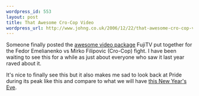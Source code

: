 ```yaml
--- 
wordpress_id: 553
layout: post
title: That Awesome Cro-Cop Video
wordpress_url: http://www.johng.co.uk/2006/12/22/that-awesome-cro-cop-video/
---
```

Someone finally posted the <a href="http://www.youtube.com/watch?v=lXUnbacXma0">awesome video package</a> FujiTV put together for the Fedor Emelianenko vs Mirko Filipovic (Cro-Cop) fight. I have been waiting to see this for a while as just about everyone who saw it last year raved about it.

It's nice to finally see this but it also makes me sad to look back at Pride during its peak like this and compare to what we will have <a href="http://www.fightopinion.com/2006/12/17/latest-man-festival-card-line-up/">this New Year's Eve</a>.

<object width="425" height="350"><param name="movie" value="http://www.youtube.com/v/lXUnbacXma0"></param><param name="wmode" value="transparent"></param><embed src="http://www.youtube.com/v/lXUnbacXma0" type="application/x-shockwave-flash" wmode="transparent" width="425" height="350"></embed></object>
